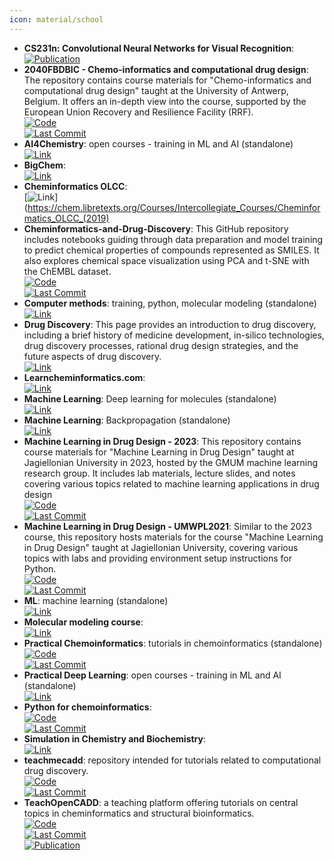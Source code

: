 ```yaml
---
icon: material/school
---
```


- **CS231n: Convolutional Neural Networks for Visual Recognition**:   
	[![Publication](https://img.shields.io/badge/Publication-Citations:N/A-blue?style=for-the-badge&logo=bookstack)](https://cs231n.github.io/)  
- **2040FBDBIC - Chemo-informatics and computational drug design**: The repository contains course materials for "Chemo-informatics and computational drug design" taught at the University of Antwerp, Belgium. It offers an in-depth view into the course, supported by the European Union Recovery and Resilience Facility (RRF).  
	[![Code](https://img.shields.io/github/stars/UAMCAntwerpen/2040FBDBIC?style=for-the-badge&logo=github)](https://github.com/UAMCAntwerpen/2040FBDBIC)  
	[![Last Commit](https://img.shields.io/github/last-commit/UAMCAntwerpen/2040FBDBIC?style=for-the-badge&logo=github)](https://github.com/UAMCAntwerpen/2040FBDBIC)  
- **AI4Chemistry**: open courses - training in ML and AI (standalone)  
	[![Link](https://img.shields.io/badge/Link-online-brightgreen?style=for-the-badge&logo=cachet&logoColor=65FF8F)](https://schwallergroup.github.io/ai4chem_course/)  
- **BigChem**:   
	[![Link](https://img.shields.io/badge/Link-offline-red?style=for-the-badge&logo=xamarin&logoColor=red)](http://bigchem.eu/alllectures)  
- **Cheminformatics OLCC**:   
	[![Link](https://img.shields.io/badge/Link-offline-red?style=for-the-badge&logo=xamarin&logoColor=red)](https://chem.libretexts.org/Courses/Intercollegiate_Courses/Cheminformatics_OLCC_(2019)  
- **Cheminformatics-and-Drug-Discovery**: This GitHub repository includes notebooks guiding through data preparation and model training to predict chemical properties of compounds represented as SMILES. It also explores chemical space visualization using PCA and t-SNE with the ChEMBL dataset.  
	[![Code](https://img.shields.io/github/stars/Shiska07/Cheminformatics-and-Drug-Discovery?style=for-the-badge&logo=github)](https://github.com/Shiska07/Cheminformatics-and-Drug-Discovery)  
	[![Last Commit](https://img.shields.io/github/last-commit/Shiska07/Cheminformatics-and-Drug-Discovery?style=for-the-badge&logo=github)](https://github.com/Shiska07/Cheminformatics-and-Drug-Discovery)  
- **Computer methods**: training, python, molecular modeling (standalone)  
	[![Link](https://img.shields.io/badge/Link-online-brightgreen?style=for-the-badge&logo=cachet&logoColor=65FF8F)](http://education.molssi.org/resources.html#programming)  
- **Drug Discovery**: This page provides an introduction to drug discovery, including a brief history of medicine development, in-silico technologies, drug discovery processes, rational drug design strategies, and the future aspects of drug discovery.  
	[![Link](https://img.shields.io/badge/Link-online-brightgreen?style=for-the-badge&logo=cachet&logoColor=65FF8F)](https://www.drugdesign.org/chapters/drug-discovery/)  
- **Learncheminformatics.com**:   
	[![Link](https://img.shields.io/badge/Link-online-brightgreen?style=for-the-badge&logo=cachet&logoColor=65FF8F)](http://learncheminformatics.com/)  
- **Machine Learning**: Deep learning for molecules (standalone)  
	[![Link](https://img.shields.io/badge/Link-online-brightgreen?style=for-the-badge&logo=cachet&logoColor=65FF8F)](https://dmol.pub/index.html)  
- **Machine Learning**: Backpropagation (standalone)  
	[![Link](https://img.shields.io/badge/Link-online-brightgreen?style=for-the-badge&logo=cachet&logoColor=65FF8F)](https://mattmazur.com/2015/03/17/a-step-by-step-backpropagation-example/)  
- **Machine Learning in Drug Design - 2023**: This repository contains course materials for "Machine Learning in Drug Design" taught at Jagiellonian University in 2023, hosted by the GMUM machine learning research group. It includes lab materials, lecture slides, and notes covering various topics related to machine learning applications in drug design  
	[![Code](https://img.shields.io/github/stars/gmum/mldd23?style=for-the-badge&logo=github)](https://github.com/gmum/mldd23)  
	[![Last Commit](https://img.shields.io/github/last-commit/gmum/mldd23?style=for-the-badge&logo=github)](https://github.com/gmum/mldd23)  
- **Machine Learning in Drug Design - UMWPL2021**: Similar to the 2023 course, this repository hosts materials for the course "Machine Learning in Drug Design" taught at Jagiellonian University, covering various topics with labs and providing environment setup instructions for Python.  
	[![Code](https://img.shields.io/github/stars/gmum/umwpl2021?style=for-the-badge&logo=github)](https://github.com/gmum/umwpl2021)  
	[![Last Commit](https://img.shields.io/github/last-commit/gmum/umwpl2021?style=for-the-badge&logo=github)](https://github.com/gmum/umwpl2021)  
- **ML**: machine learning (standalone)  
	[![Link](https://img.shields.io/badge/Link-online-brightgreen?style=for-the-badge&logo=cachet&logoColor=65FF8F)](https://sites.google.com/view/ml-basics/home)  
- **Molecular modeling course**:   
	[![Link](https://img.shields.io/badge/Link-online-brightgreen?style=for-the-badge&logo=cachet&logoColor=65FF8F)](https://dasher.wustl.edu/chem478/)  
- **Practical Chemoinformatics**: tutorials in chemoinformatics (standalone)  
	[![Code](https://img.shields.io/github/stars/PatWalters/practical_cheminformatics_tutorials?style=for-the-badge&logo=github)](https://github.com/PatWalters/practical_cheminformatics_tutorials)  
	[![Last Commit](https://img.shields.io/github/last-commit/PatWalters/practical_cheminformatics_tutorials?style=for-the-badge&logo=github)](https://github.com/PatWalters/practical_cheminformatics_tutorials)  
- **Practical Deep Learning**: open courses - training in ML and AI (standalone)  
	[![Link](https://img.shields.io/badge/Link-online-brightgreen?style=for-the-badge&logo=cachet&logoColor=65FF8F)](https://course.fast.ai/)  
- **Python for chemoinformatics**:   
	[![Code](https://img.shields.io/github/stars/Mishima-syk/py4chemoinformatics?style=for-the-badge&logo=github)](https://github.com/Mishima-syk/py4chemoinformatics)  
	[![Last Commit](https://img.shields.io/github/last-commit/Mishima-syk/py4chemoinformatics?style=for-the-badge&logo=github)](https://github.com/Mishima-syk/py4chemoinformatics)  
- **Simulation in Chemistry and Biochemistry**:   
	[![Link](https://img.shields.io/badge/Link-online-brightgreen?style=for-the-badge&logo=cachet&logoColor=65FF8F)](https://dasher.wustl.edu/chem430/)  
- **teachmecadd**: repository intended for tutorials related to computational drug discovery.  
	[![Code](https://img.shields.io/github/stars/med-sci/teachmecadd?style=for-the-badge&logo=github)](https://github.com/med-sci/teachmecadd/tree/feature/tutorials)  
	[![Last Commit](https://img.shields.io/github/last-commit/med-sci/teachmecadd?style=for-the-badge&logo=github)](https://github.com/med-sci/teachmecadd/tree/feature/tutorials)  
- **TeachOpenCADD**: a teaching platform offering tutorials on central topics in cheminformatics and structural bioinformatics.  
	[![Code](https://img.shields.io/github/stars/volkamerlab/TeachOpenCADD?style=for-the-badge&logo=github)](https://github.com/volkamerlab/TeachOpenCADD)  
	[![Last Commit](https://img.shields.io/github/last-commit/volkamerlab/TeachOpenCADD?style=for-the-badge&logo=github)](https://github.com/volkamerlab/TeachOpenCADD)  
	[![Publication](https://img.shields.io/badge/Publication-Citations:39-blue?style=for-the-badge&logo=bookstack)](https://doi.org/10.1186/s13321-019-0351-x)  
